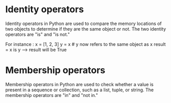 # Identity operators

Identity operators in Python are used to compare the memory locations of two objects to determine if they are the same object or not. The two identity operators are "is" and "is not."

For instance :
x = [1, 2, 3]
y = x  # y now refers to the same object as x
result = x is y
--> result will be True

# Membership operators
Membership operators in Python are used to check whether a value is present in a sequence or collection, such as a list, tuple, or string. The membership operators are "in" and "not in."

